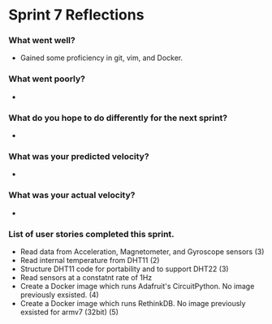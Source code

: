 # Sprint 7 Reflections

### What went well?
  * Gained some proficiency in git, vim, and Docker.

### What went poorly?
  *

### What do you hope to do differently for the next sprint?
  * 

### What was your predicted velocity?
  *

### What was your actual velocity?
  *

### List of user stories completed this sprint.
  * Read data from Acceleration, Magnetometer, and Gyroscope sensors (3)
  * Read internal temperature from DHT11 (2)
  * Structure DHT11 code for portability and to support DHT22 (3)
  * Read sensors at a constatnt rate of 1Hz
  * Create a Docker image which runs Adafruit's CircuitPython. No image previously exsisted. (4)
  * Create a Docker image which runs RethinkDB. No image previously exsisted for armv7 (32bit) (5)

